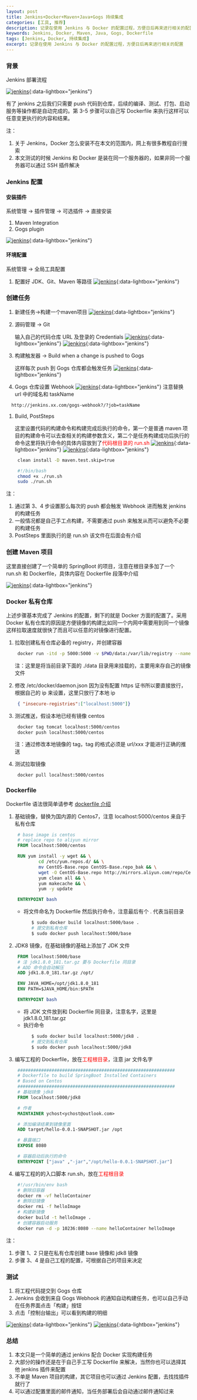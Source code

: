 ```yaml
---
layout: post
title: Jenkins+Docker+Maven+Java+Gogs 持续集成
categories: [工具, 推荐]
description: 记录在使用 Jenkins 与 Docker 的配置过程，方便日后再来进行相关的配置
keywords: Jenkins, Docker, Maven, Java, Gogs, Dockerfile
tags: [Jenkins, Docker, 持续集成]
excerpt: 记录在使用 Jenkins 与 Docker 的配置过程，方便日后再来进行相关的配置
---
```


### 背景
Jenkins 部署流程

[![jenkins][img1]][img1]{:data-lightbox="jenkins"}

有了 jenkins 之后我们只需要 push 代码到仓库，后续的编译、测试、打包、启动服务等操作都是自动完成的。第 3-5 步骤可以自己写 Dockerfile 来执行这样可以任意变更执行的内容和结果。

注：
1. 关于 Jenkins，Docker  怎么安装不在本文的范围内，网上有很多教程自行搜索
2. 本文测试的时候 Jenkins 和 Docker 是装在同一个服务器的，如果非同一个服务器可以通过 SSH 插件解决


### Jenkins 配置 
#### 安装插件
系统管理 -> 插件管理 -> 可选插件 -> 直接安装
1. Maven Integration
1. Gogs plugin

[![jenkins][img4]][img4]{:data-lightbox="jenkins"}


#### 环境配置
系统管理 -> 全局工具配置
1. 配置好 JDK、Git、Maven 等路径
   [![jenkins][img3]][img3]{:data-lightbox="jenkins"}


### 创建任务
1. 新建任务->构建一个maven项目
   [![jenkins][img2]][img2]{:data-lightbox="jenkins"}
1. 源码管理 -> Git

   输入自己的代码仓库 URL 及登录的 Credentials
   [![jenkins][img5]][img5]{:data-lightbox="jenkins"}
   [![jenkins][img6]][img6]{:data-lightbox="jenkins"}
1. 构建触发器 -> Build when a change is pushed to Gogs

   这样每次 push 到 Gogs 仓库都会触发任务
   [![jenkins][img7]][img7]{:data-lightbox="jenkins"}

1. Gogs 仓库设置 Webhook
  [![jenkins][img8]][img8]{:data-lightbox="jenkins"}
  注意替换 url 中的域名和 taskName
  ```
    http://jenkins.xx.com/gogs-webhook?/?job=taskName
  ```

1. Build, PostSteps

   这里设置代码的构建命令和构建完成后执行的命令，第一个是普通 maven 项目的构建命令可以去查相关的构建参数含义，第二个是任务构建成功后执行的命令这里将执行命令的具体内容放到了<font color="red">代码根目录的 run.sh</font>
   [![jenkins][img10]][img10]{:data-lightbox="jenkins"}
   [![jenkins][img9]][img9]{:data-lightbox="jenkins"}
   ```bash
    clean install -D maven.test.skip=true
   ```
   ```bash
    #!/bin/bash
    chmod +x ./run.sh
    sudo ./run.sh
   ```

注：
1. 通过第 3、4 步设置那么每次的 push 都会触发 Webhook 进而触发 jenkins 的构建任务
1. 一般情况都是自己手工点构建，不需要通过 push 来触发从而可以避免不必要的构建任务
1. PostSteps 里面执行的是 run.sh 该文件在后面会有介绍

### 创建 Maven 项目
这里直接创建了一个简单的 SpringBoot 的项目，注意在根目录多加了一个 run.sh 和 Dockerfile，具体内容在 Dockerfile 段落中介绍

[![jenkins][img11]][img11]{:data-lightbox="jenkins"}


### Docker 私有仓库
上述步骤基本完成了 Jenkins 的配置，剩下的就是 Docker 方面的配置了。采用 Docker 私有仓库的原因是方便镜像的构建比如同一个内网中需要用到同一个镜像这样拉取速度就很快了而且可以任意的对镜像进行配置。

1. 拉取创建私有仓库必备的 registry，并创建容器
   ```bash
    docker run -itd -p 5000:5000 -v $PWD/data:/var/lib/registry --name registry registry
   ```
   注：这里是将当前目录下面的 ./data 目录用来挂载的，主要用来存自己的镜像文件

1. 修改 /etc/docker/daemon.json 因为没有配置 https 证书所以要直接放行，根据自己的 ip 来设置，这里只放行了本地 ip
   ```json
    { "insecure-registries":["localhost:5000"]}
   ```
1. 测试推送，假设本地已经有镜像 centos
   ```bash
    docker tag tomcat localhost:5000/centos
    docker push localhost:5000/centos
   ```
   注：通过修改本地镜像的 tag，tag 的格式必须是 url/xxx 才能进行正确的推送

1. 测试拉取镜像
   ```bash
    docker pull localhost:5000/centos
   ```

### Dockerfile
Dockerfile 语法很简单请参考 [dockerfile 介绍](https://www.cnblogs.com/boshen-hzb/p/6400272.html)
1. 基础镜像，替换为国内源的 Centos7，注意 localhost:5000/centos 来自于私有仓库
   ```dockerfile
    # base image is centos
    # replace repo to aliyun mirror
    FROM localhost:5000/centos

    RUN yum install -y wget && \
            cd /etc/yum.repos.d/ && \
            mv CentOS-Base.repo CentOS-Base.repo_bak && \
            wget -O CentOS-Base.repo http://mirrors.aliyun.com/repo/Centos-7.repo && \
            yum clean all && \
            yum makecache && \
            yum -y update

    ENTRYPOINT bash
   ```
   * 将文件命名为 Dockerfile 然后执行命令，注意最后有个 . 代表当前目录
     ```bash
        $ sudo docker build localhost:5000/base .
        # 提交到私有仓库 
        $ sudo docker push localhost:5000/base
     ```


1. JDK8 镜像，在基础镜像的基础上添加了 JDK 文件
   ```dockerfile
    FROM localhost:5000/base
    # 注 jdk1.8.0_181.tar.gz 要与 Dockerfile 同目录
    # ADD 命令会自动解压
    ADD jdk1.8.0_181.tar.gz /opt/

    ENV JAVA_HOME=/opt/jdk1.8.0_181
    ENV PATH=$JAVA_HOME/bin:$PATH

    ENTRYPOINT bash
   ```
   * 将 JDK 文件放到和 Dockerfile 同目录，注意名字，这里是 jdk1.8.0_181.tar.gz
   * 执行命令
     ```bash
        $ sudo docker build localhost:5000/jdk8 .
        # 提交到私有仓库
        $ sudo docker push localhost:5000/jdk8
     ```   

1. 编写工程的 Dockerfile，放在<font color="red">工程根目录</font>，注意 jar 文件名字
   ```dockerfile
    ############################################################
    # Dockerfile to build SpringBoot Installed Containers
    # Based on Centos
    ############################################################
    # 基础镜像 jdk8
    FROM localhost:5000/jdk8

    # 作者
    MAINTAINER ychost<ychost@outlook.com>

    # 添加编译结果到镜像里面
    ADD target/hello-0.0.1-SNAPSHOT.jar /opt

    # 暴露端口
    EXPOSE 8080

    # 容器启动后执行的命令
    ENTRYPOINT ["java" ,"-jar","/opt/hello-0.0.1-SNAPSHOT.jar"]
   ```

1. 编写工程的的入口脚本 run.sh，放在<font color="red">工程根目录</font>
   ```bash
    #!/usr/bin/env bash
    # 删除旧容器
    docker rm -vf helloContainer
    # 删除旧镜像
    docker rmi -f helloImage
    # 构建新镜像
    docker build -t helloImage .
    # 创建容器启动服务
    docker run -d -p 10236:8080 --name helloContainer helloImage
   ```

注：
1. 步骤 1、2 只是在私有仓库创建 base 镜像和 jdk8 镜像
1. 步骤 3、4 是自己工程的配置，可根据自己的项目来决定

### 测试
1. 将工程代码提交到 Gogs 仓库
1. Jenkins 会收到来自 Gogs Webhook 的通知自动构建任务，也可以自己手动在任务界面点击「构建」按钮
1. 点击「控制台输出」可以看到构建的明细

[![jenkins][img12]][img12]{:data-lightbox="jenkins"}
[![jenkins][img13]][img13]{:data-lightbox="jenkins"}

### 总结
1. 本文只是一个简单的通过 jenkins 配合 Docker 实现构建任务
1. 大部分的操作还是在于自己手工写 Dockerfile 来解决，当然你也可以选择其他 jenkins 插件来配置
1. 不单是 Maven 项目的构建，其它项目也可以通过 Jenkins 配置，去找找插件就行了
1. 可以通过配置里面的邮件通知，当任务部署后会自动通过邮件通知过来

[img1]: /images/post/tutorial/jenkins-process.png
[img2]: /images/post/tutorial/jenkins-1.png
[img3]: /images/post/tutorial/jenkins-2.png
[img4]: /images/post/tutorial/jenkins-3.png
[img5]: /images/post/tutorial/jenkins-4.png
[img6]: /images/post/tutorial/jenkins-5.png
[img7]: /images/post/tutorial/jenkins-6.png
[img8]: /images/post/tutorial/jenkins-7.png
[img9]: /images/post/tutorial/jenkins-8.png
[img10]: /images/post/tutorial/jenkins-9.png
[img11]: /images/post/tutorial/jenkins-10.png
[img12]: /images/post/tutorial/jenkins-11.png
[img13]: /images/post/tutorial/jenkins-12.png